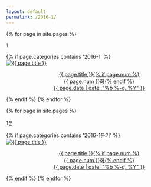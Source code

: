```yaml
---
layout: default
permalink: /2016-1/
---
```

{% for page in site.pages %}
<p>1</p>
  {% if page.categories contains '2016-1' %}
  <div class="img">
	<a href="{{ page.url | prepend: site.baseurl }}">
	<img src="{{ page.img }}" alt="{{ page.title }}">
	<div class="desc"><p style="text-align: center;">{{ page.title }}{% if page.num %}<br>{{ page.num }}화{% endif %}<br>{{ page.date | date: "%b %-d, %Y" }}</p>
	</div></a>
  </div>
  {% endif %}
{% endfor %}

{% for page in site.pages %}
<p>1분</p>
  {% if page.categories contains '2016-1분기' %}
  <div class="img">
	<a href="{{ page.url | prepend: site.baseurl }}">
	<img src="{{ page.img }}" alt="{{ page.title }}">
	<div class="desc"><p style="text-align: center;">{{ page.title }}{% if page.num %}<br>{{ page.num }}화{% endif %}<br>{{ page.date | date: "%b %-d, %Y" }}</p>
	</div></a>
  </div>
  {% endif %}
{% endfor %}